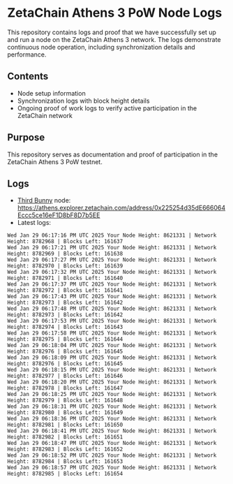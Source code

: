 # ZetaChain Athens 3 PoW Node Logs
This repository contains logs and proof that we have successfully set up and run a node on the ZetaChain Athens 3 network. The logs demonstrate continuous node operation, including synchronization details and performance.

## Contents
- Node setup information
- Synchronization logs with block height details
- Ongoing proof of work logs to verify active participation in the ZetaChain network

## Purpose
This repository serves as documentation and proof of participation in the ZetaChain Athens 3 PoW testnet.

## Logs

- [Third Bunny](https://thirdbunny.xyz/) node: https://athens.explorer.zetachain.com/address/0x225254d35dE666064Eccc5ce16eF1D8bF8D7b5EE
- Latest logs:
```
Wed Jan 29 06:17:16 PM UTC 2025 Your Node Height: 8621331 | Network Height: 8782968 | Blocks Left: 161637
Wed Jan 29 06:17:21 PM UTC 2025 Your Node Height: 8621331 | Network Height: 8782969 | Blocks Left: 161638
Wed Jan 29 06:17:27 PM UTC 2025 Your Node Height: 8621331 | Network Height: 8782970 | Blocks Left: 161639
Wed Jan 29 06:17:32 PM UTC 2025 Your Node Height: 8621331 | Network Height: 8782971 | Blocks Left: 161640
Wed Jan 29 06:17:37 PM UTC 2025 Your Node Height: 8621331 | Network Height: 8782972 | Blocks Left: 161641
Wed Jan 29 06:17:43 PM UTC 2025 Your Node Height: 8621331 | Network Height: 8782973 | Blocks Left: 161642
Wed Jan 29 06:17:48 PM UTC 2025 Your Node Height: 8621331 | Network Height: 8782973 | Blocks Left: 161642
Wed Jan 29 06:17:53 PM UTC 2025 Your Node Height: 8621331 | Network Height: 8782974 | Blocks Left: 161643
Wed Jan 29 06:17:58 PM UTC 2025 Your Node Height: 8621331 | Network Height: 8782975 | Blocks Left: 161644
Wed Jan 29 06:18:04 PM UTC 2025 Your Node Height: 8621331 | Network Height: 8782976 | Blocks Left: 161645
Wed Jan 29 06:18:09 PM UTC 2025 Your Node Height: 8621331 | Network Height: 8782976 | Blocks Left: 161645
Wed Jan 29 06:18:15 PM UTC 2025 Your Node Height: 8621331 | Network Height: 8782977 | Blocks Left: 161646
Wed Jan 29 06:18:20 PM UTC 2025 Your Node Height: 8621331 | Network Height: 8782978 | Blocks Left: 161647
Wed Jan 29 06:18:25 PM UTC 2025 Your Node Height: 8621331 | Network Height: 8782979 | Blocks Left: 161648
Wed Jan 29 06:18:31 PM UTC 2025 Your Node Height: 8621331 | Network Height: 8782980 | Blocks Left: 161649
Wed Jan 29 06:18:36 PM UTC 2025 Your Node Height: 8621331 | Network Height: 8782981 | Blocks Left: 161650
Wed Jan 29 06:18:41 PM UTC 2025 Your Node Height: 8621331 | Network Height: 8782982 | Blocks Left: 161651
Wed Jan 29 06:18:47 PM UTC 2025 Your Node Height: 8621331 | Network Height: 8782983 | Blocks Left: 161652
Wed Jan 29 06:18:52 PM UTC 2025 Your Node Height: 8621331 | Network Height: 8782984 | Blocks Left: 161653
Wed Jan 29 06:18:57 PM UTC 2025 Your Node Height: 8621331 | Network Height: 8782985 | Blocks Left: 161654
```
